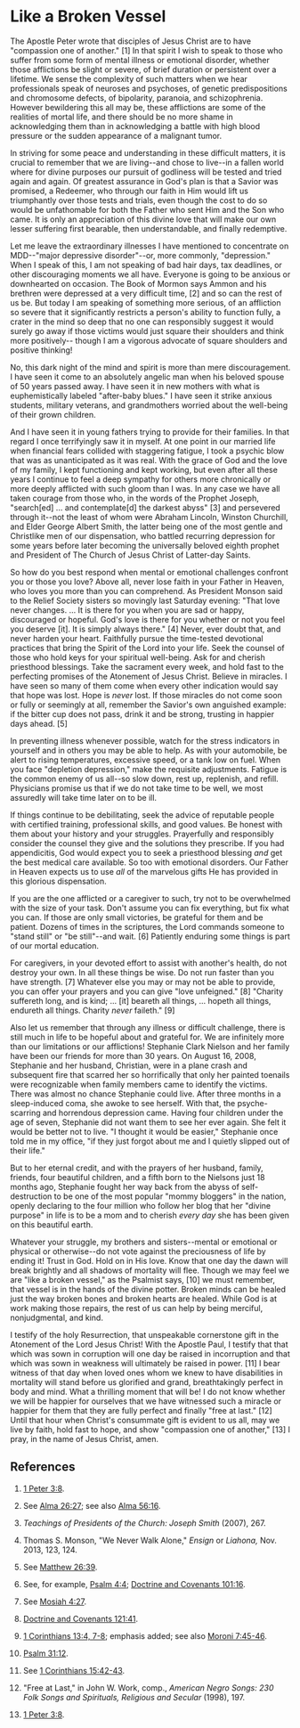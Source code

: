 # Like a Broken Vessel

The Apostle Peter wrote that disciples of Jesus Christ are to have "compassion
one of another." [1]  In that spirit I wish to speak to those who suffer from
some form of mental illness or emotional disorder, whether those afflictions
be slight or severe, of brief duration or persistent over a lifetime. We sense
the complexity of such matters when we hear professionals speak of neuroses
and psychoses, of genetic predispositions and chromosome defects, of
bipolarity, paranoia, and schizophrenia. However bewildering this all may be,
these afflictions are some of the realities of mortal life, and there should
be no more shame in acknowledging them than in acknowledging a battle with
high blood pressure or the sudden appearance of a malignant tumor.

In striving for some peace and understanding in these difficult matters, it is
crucial to remember that we are living--and chose to live--in a fallen world
where for divine purposes our pursuit of godliness will be tested and tried
again and again. Of greatest assurance in God's plan is that a Savior was
promised, a Redeemer, who through our faith in Him would lift us triumphantly
over those tests and trials, even though the cost to do so would be
unfathomable for both the Father who sent Him and the Son who came. It is only
an appreciation of this divine love that will make our own lesser suffering
first bearable, then understandable, and finally redemptive.

Let me leave the extraordinary illnesses I have mentioned to concentrate on
MDD--"major depressive disorder"--or, more commonly, "depression." When I
speak of this, I am not speaking of bad hair days, tax deadlines, or other
discouraging moments we all have. Everyone is going to be anxious or
downhearted on occasion. The Book of Mormon says Ammon and his brethren were
depressed at a very difficult time, [2]  and so can the rest of us be. But
today I am speaking of something more serious, of an affliction so severe that
it significantly restricts a person's ability to function fully, a crater in
the mind so deep that no one can responsibly suggest it would surely go away
if those victims would just square their shoulders and think more positively--
though I am a vigorous advocate of square shoulders and positive thinking!

No, this dark night of the mind and spirit is more than mere discouragement. I
have seen it come to an absolutely angelic man when his beloved spouse of 50
years passed away. I have seen it in new mothers with what is euphemistically
labeled "after-baby blues." I have seen it strike anxious students, military
veterans, and grandmothers worried about the well-being of their grown
children.

And I have seen it in young fathers trying to provide for their families. In
that regard I once terrifyingly saw it in myself. At one point in our married
life when financial fears collided with staggering fatigue, I took a psychic
blow that was as unanticipated as it was real. With the grace of God and the
love of my family, I kept functioning and kept working, but even after all
these years I continue to feel a deep sympathy for others more chronically or
more deeply afflicted with such gloom than I was. In any case we have all
taken courage from those who, in the words of the Prophet Joseph, "search[ed]
... and contemplate[d] the darkest abyss" [3]  and persevered through it--not
the least of whom were Abraham Lincoln, Winston Churchill, and Elder George
Albert Smith, the latter being one of the most gentle and Christlike men of
our dispensation, who battled recurring depression for some years before later
becoming the universally beloved eighth prophet and President of The Church of
Jesus Christ of Latter-day Saints.

So how do you best respond when mental or emotional challenges confront you or
those you love? Above all, never lose faith in your Father in Heaven, who
loves you more than you can comprehend. As President Monson said to the Relief
Society sisters so movingly last Saturday evening: "That love never changes. ...
It is there for you when you are sad or happy, discouraged or hopeful. God's
love is there for you whether or not you feel you deserve [it]. It is simply
always there." [4]  Never, ever doubt that, and never harden your heart.
Faithfully pursue the time-tested devotional practices that bring the Spirit
of the Lord into your life. Seek the counsel of those who hold keys for your
spiritual well-being. Ask for and cherish priesthood blessings. Take the
sacrament every week, and hold fast to the perfecting promises of the
Atonement of Jesus Christ. Believe in miracles. I have seen so many of them
come when every other indication would say that hope was lost. Hope is _never_
lost. If those miracles do not come soon or fully or seemingly at all,
remember the Savior's own anguished example: if the bitter cup does not pass,
drink it and be strong, trusting in happier days ahead. [5]

In preventing illness whenever possible, watch for the stress indicators in
yourself and in others you may be able to help. As with your automobile, be
alert to rising temperatures, excessive speed, or a tank low on fuel. When you
face "depletion depression," make the requisite adjustments. Fatigue is the
common enemy of us all--so slow down, rest up, replenish, and refill.
Physicians promise us that if we do not take time to be well, we most
assuredly will take time later on to be ill.

If things continue to be debilitating, seek the advice of reputable people
with certified training, professional skills, and good values. Be honest with
them about your history and your struggles. Prayerfully and responsibly
consider the counsel they give and the solutions they prescribe. If you had
appendicitis, God would expect you to seek a priesthood blessing _and_ get the
best medical care available. So too with emotional disorders. Our Father in
Heaven expects us to use _all_ of the marvelous gifts He has provided in this
glorious dispensation.

If you are the one afflicted or a caregiver to such, try not to be overwhelmed
with the size of your task. Don't assume you can fix everything, but fix what
you can. If those are only small victories, be grateful for them and be
patient. Dozens of times in the scriptures, the Lord commands someone to
"stand still" or "be still"--and wait. [6]  Patiently enduring some things is
part of our mortal education.

For caregivers, in your devoted effort to assist with another's health, do not
destroy your own. In all these things be wise. Do not run faster than you have
strength. [7]  Whatever else you may or may not be able to provide, you can
offer your prayers and you can give "love unfeigned." [8]  "Charity suffereth
long, and is kind; ... [it] beareth all things, ... hopeth all things, endureth
all things. Charity _never_ faileth." [9]

Also let us remember that through any illness or difficult challenge, there is
still much in life to be hopeful about and grateful for. We are infinitely
more than our limitations or our afflictions! Stephanie Clark Nielson and her
family have been our friends for more than 30 years. On August 16, 2008,
Stephanie and her husband, Christian, were in a plane crash and subsequent
fire that scarred her so horrifically that only her painted toenails were
recognizable when family members came to identify the victims. There was
almost no chance Stephanie could live. After three months in a sleep-induced
coma, she awoke to see herself. With that, the psyche-scarring and horrendous
depression came. Having four children under the age of seven, Stephanie did
not want them to see her ever again. She felt it would be better not to live.
"I thought it would be easier," Stephanie once told me in my office, "if they
just forgot about me and I quietly slipped out of their life."

But to her eternal credit, and with the prayers of her husband, family,
friends, four beautiful children, and a fifth born to the Nielsons just 18
months ago, Stephanie fought her way back from the abyss of self-destruction
to be one of the most popular "mommy bloggers" in the nation, openly declaring
to the four million who follow her blog that her "divine purpose" in life is
to be a mom and to cherish _every day_ she has been given on this beautiful
earth.

Whatever your struggle, my brothers and sisters--mental or emotional or
physical or otherwise--do not vote against the preciousness of life by ending
it! Trust in God. Hold on in His love. Know that one day the dawn will break
brightly and all shadows of mortality will flee. Though we may feel we are
"like a broken vessel," as the Psalmist says, [10]  we must remember, that
vessel is in the hands of the divine potter. Broken minds can be healed just
the way broken bones and broken hearts are healed. While God is at work making
those repairs, the rest of us can help by being merciful, nonjudgmental, and
kind.

I testify of the holy Resurrection, that unspeakable cornerstone gift in the
Atonement of the Lord Jesus Christ! With the Apostle Paul, I testify that that
which was sown in corruption will one day be raised in incorruption and that
which was sown in weakness will ultimately be raised in power. [11]  I bear
witness of that day when loved ones whom we knew to have disabilities in
mortality will stand before us glorified and grand, breathtakingly perfect in
body and mind. What a thrilling moment that will be! I do not know whether we
will be happier for ourselves that we have witnessed such a miracle or happier
for them that they are fully perfect and finally "free at last." [12]  Until
that hour when Christ's consummate gift is evident to us all, may we live by
faith, hold fast to hope, and show "compassion one of another," [13]  I pray,
in the name of Jesus Christ, amen.

## References

  1.  [1 Peter 3:8](https://www.lds.org/scriptures/nt/1-pet/3.8?lang=eng#7).

  2.  See [Alma 26:27](https://www.lds.org/scriptures/bofm/alma/26.27?lang=eng#26); see also [Alma 56:16](https://www.lds.org/scriptures/bofm/alma/56.16?lang=eng#15).

  3.  _Teachings of Presidents of the Church: Joseph Smith_ (2007), 267.

  4.  Thomas S. Monson, "We Never Walk Alone," _Ensign_ or _Liahona,_ Nov. 2013, 123, 124.

  5.  See [Matthew 26:39](https://www.lds.org/scriptures/nt/matt/26.39?lang=eng#38).

  6.  See, for example, [Psalm 4:4](https://www.lds.org/scriptures/ot/ps/4.4?lang=eng#3); [Doctrine and Covenants 101:16](https://www.lds.org/scriptures/dc-testament/dc/101.16?lang=eng#15).

  7.  See [Mosiah 4:27](https://www.lds.org/scriptures/bofm/mosiah/4.27?lang=eng#26).

  8.  [Doctrine and Covenants 121:41](https://www.lds.org/scriptures/dc-testament/dc/121.41?lang=eng#40).

  9.  [1 Corinthians 13:4, 7-8](https://www.lds.org/scriptures/nt/1-cor/13.4%2C7-8?lang=eng#3); emphasis added; see also [Moroni 7:45-46](https://www.lds.org/scriptures/bofm/moro/7.45-46?lang=eng#44).

  10.  [Psalm 31:12](https://www.lds.org/scriptures/ot/ps/31.12?lang=eng#11).

  11.  See [1 Corinthians 15:42-43](https://www.lds.org/scriptures/nt/1-cor/15.42-43?lang=eng#41).

  12.  "Free at Last," in John W. Work, comp., _American Negro Songs: 230 Folk Songs and Spirituals, Religious and Secular_ (1998), 197.

  13.  [1 Peter 3:8](https://www.lds.org/scriptures/nt/1-pet/3.8?lang=eng#7).


